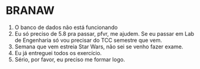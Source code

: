 # BRANAW
1. O banco de dados não está funcionando
2. Eu só preciso de 5.8 pra passar, pfvr, me ajudem. Se eu passar em Lab de Engenharia só vou precisar do TCC semestre que vem.
3. Semana que vem estreia Star Wars, não sei se venho fazer exame.
4. Eu já entreguei todos os exercício.
5. Sério, por favor, eu preciso me formar logo.
